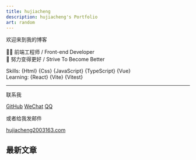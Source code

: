 ```yaml
---
title: hujiacheng
description: hujiacheng's Portfolio
art: random
---
```


欢迎来到我的博客

🧑‍💻 前端工程师 / Front-end Developer<br/>
💪 努力变得更好 / Strive To Become Better

Skills: {Html} {Css} {JavaScript} {TypeScript} {Vue} <br>
Learning: {React} {Vite} {Vitest} <br>

<div flex-auto />

---

联系我

<p flex="~ gap-2 wrap" class="mt--2!">
  <a href="https://github.com/BINGWU2003" target="_blank"><span op75 i-simple-icons-github /> GitHub</a>
  <a href="" title="BINGWU_BW"><span op75 i-simple-icons-wechat /> WeChat</a>
  <a href="" title="1034291441"><span op75 i-simple-icons-tencentqq /> QQ</a>
</p>

或者给我发邮件

<a href="mailto:hujiacheng2003@163.com" font-mono>hujiacheng2003<span i-carbon-at/>163.com</a>

<div flex-auto />

## 最新文章

<ListPosts type="all" :limit="5" />
